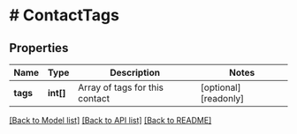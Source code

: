 # # ContactTags

## Properties

Name | Type | Description | Notes
------------ | ------------- | ------------- | -------------
**tags** | **int[]** | Array of tags for this contact | [optional] [readonly] 

[[Back to Model list]](../../README.md#documentation-for-models) [[Back to API list]](../../README.md#documentation-for-api-endpoints) [[Back to README]](../../README.md)


